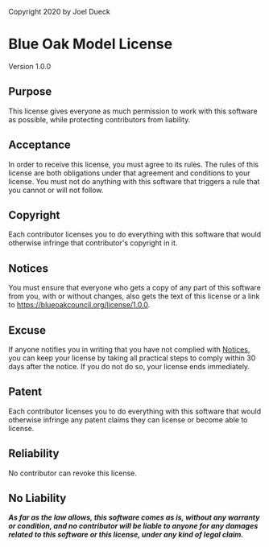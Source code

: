 Copyright 2020 by Joel Dueck

# Blue Oak Model License

Version 1.0.0

## Purpose

This license gives everyone as much permission to work with this software as possible, while
protecting contributors from liability.

## Acceptance

In order to receive this license, you must agree to its rules.  The rules of this license are both
obligations under that agreement and conditions to your license. You must not do anything with this
software that triggers a rule that you cannot or will not follow.

## Copyright

Each contributor licenses you to do everything with this software that would otherwise infringe that
contributor's copyright in it.

## Notices

You must ensure that everyone who gets a copy of any part of this software from you, with or without
changes, also gets the text of this license or a link to <https://blueoakcouncil.org/license/1.0.0>.

## Excuse

If anyone notifies you in writing that you have not complied with [Notices](#notices), you can keep
your license by taking all practical steps to comply within 30 days after the notice.  If you do not
do so, your license ends immediately.

## Patent

Each contributor licenses you to do everything with this software that would otherwise infringe any
patent claims they can license or become able to license.

## Reliability

No contributor can revoke this license.

## No Liability

***As far as the law allows, this software comes as is, without any warranty or condition, and no
contributor will be liable to anyone for any damages related to this software or this license, under
any kind of legal claim.***
